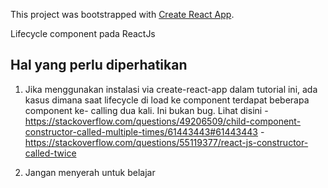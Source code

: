 This project was bootstrapped with [Create React App](https://github.com/facebook/create-react-app).

Lifecycle component pada ReactJs

## Hal yang perlu diperhatikan
1. Jika menggunakan instalasi via create-react-app dalam tutorial ini, ada kasus dimana
   saat lifecycle di load ke component terdapat beberapa component ke- calling dua kali.
   Ini bukan bug. Lihat disini
        - https://stackoverflow.com/questions/49206509/child-component-constructor-called-multiple-times/61443443#61443443
        - https://stackoverflow.com/questions/55119377/react-js-constructor-called-twice

2. Jangan menyerah untuk belajar
